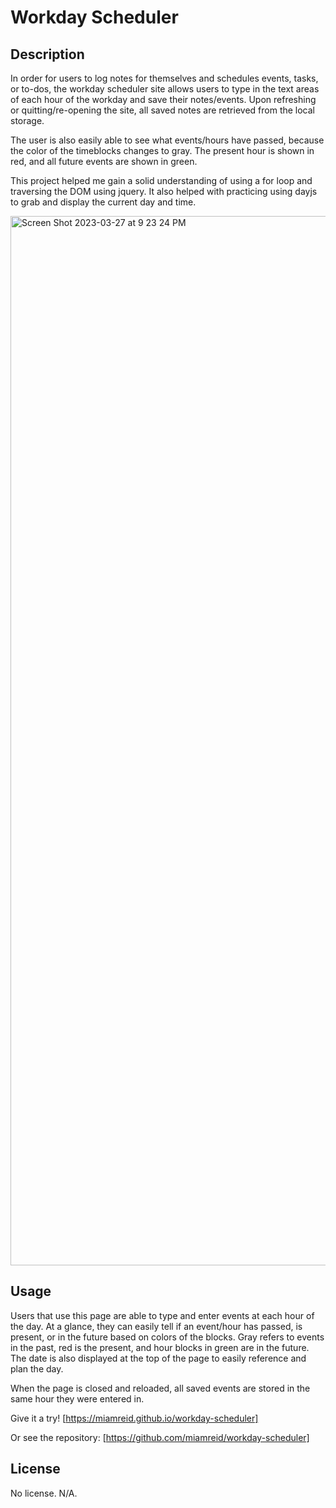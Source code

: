 # Workday Scheduler

## Description
In order for users to log notes for themselves and schedules events, tasks, or to-dos, the workday scheduler site allows users to type in the text areas of each hour of the workday and save their notes/events. Upon refreshing or quitting/re-opening the site, all saved notes are retrieved from the local storage. 

The user is also easily able to see what events/hours have passed, because the color of the timeblocks changes to gray. The present hour is shown in red, and all future events are shown in green. 

This project helped me gain a solid understanding of using a for loop and traversing the DOM using jquery. It also helped with practicing using dayjs to grab and display the 
current day and time.

<img width="1679" alt="Screen Shot 2023-03-27 at 9 23 24 PM" src="https://user-images.githubusercontent.com/124822025/228107293-a7e90aba-6716-4cec-aced-dc557ed87ebf.png">

## Usage

Users that use this page are able to type and enter events at each hour of the day. At a glance, they can easily tell if an event/hour has passed, is present, or in the future based on colors of the blocks. Gray refers to events in the past, red is the present, and hour blocks in green are in the future. The date is also displayed at the top of the page to easily reference and plan the day.

When the page is closed and reloaded, all saved events are stored in the same hour they were entered in.

Give it a try! [https://miamreid.github.io/workday-scheduler]

Or see the repository: [https://github.com/miamreid/workday-scheduler]

## License

No license. N/A.

